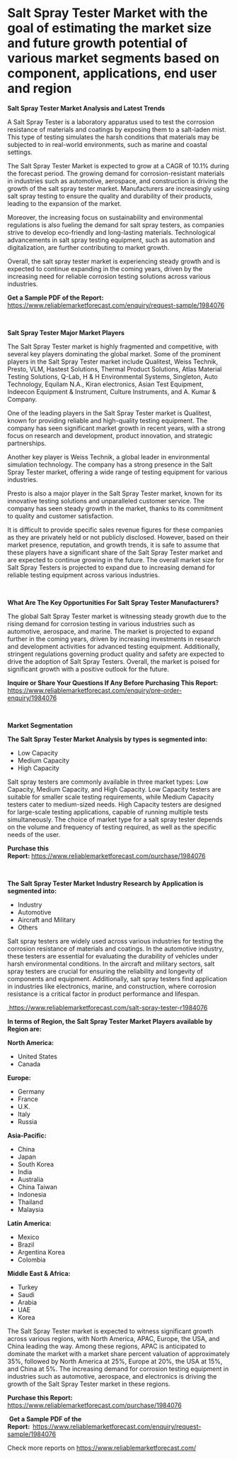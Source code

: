 <p><h1>Salt Spray Tester Market with the goal of estimating the market size and future growth potential of various market segments based on component, applications, end user and region</h1></p><p><strong>Salt Spray Tester Market Analysis and Latest Trends</strong></p>
<p><p>A Salt Spray Tester is a laboratory apparatus used to test the corrosion resistance of materials and coatings by exposing them to a salt-laden mist. This type of testing simulates the harsh conditions that materials may be subjected to in real-world environments, such as marine and coastal settings.</p><p>The Salt Spray Tester Market is expected to grow at a CAGR of 10.1% during the forecast period. The growing demand for corrosion-resistant materials in industries such as automotive, aerospace, and construction is driving the growth of the salt spray tester market. Manufacturers are increasingly using salt spray testing to ensure the quality and durability of their products, leading to the expansion of the market.</p><p>Moreover, the increasing focus on sustainability and environmental regulations is also fueling the demand for salt spray testers, as companies strive to develop eco-friendly and long-lasting materials. Technological advancements in salt spray testing equipment, such as automation and digitalization, are further contributing to market growth.</p><p>Overall, the salt spray tester market is experiencing steady growth and is expected to continue expanding in the coming years, driven by the increasing need for reliable corrosion testing solutions across various industries.</p></p>
<p><strong>Get a Sample PDF of the Report:&nbsp;</strong> <a href="https://www.reliablemarketforecast.com/enquiry/request-sample/1984076">https://www.reliablemarketforecast.com/enquiry/request-sample/1984076</a></p>
<p>&nbsp;</p>
<p><strong>Salt Spray Tester Major Market Players</strong></p>
<p><p>The Salt Spray Tester market is highly fragmented and competitive, with several key players dominating the global market. Some of the prominent players in the Salt Spray Tester market include Qualitest, Weiss Technik, Presto, VLM, Hastest Solutions, Thermal Product Solutions, Atlas Material Testing Solutions, Q-Lab, H & H Environmental Systems, Singleton, Auto Technology, Equilam N.A., Kiran electronics, Asian Test Equipment, Indeecon Equipment & Instrument, Culture Instruments, and A. Kumar & Company.</p><p>One of the leading players in the Salt Spray Tester market is Qualitest, known for providing reliable and high-quality testing equipment. The company has seen significant market growth in recent years, with a strong focus on research and development, product innovation, and strategic partnerships.</p><p>Another key player is Weiss Technik, a global leader in environmental simulation technology. The company has a strong presence in the Salt Spray Tester market, offering a wide range of testing equipment for various industries.</p><p>Presto is also a major player in the Salt Spray Tester market, known for its innovative testing solutions and unparalleled customer service. The company has seen steady growth in the market, thanks to its commitment to quality and customer satisfaction.</p><p>It is difficult to provide specific sales revenue figures for these companies as they are privately held or not publicly disclosed. However, based on their market presence, reputation, and growth trends, it is safe to assume that these players have a significant share of the Salt Spray Tester market and are expected to continue growing in the future. The overall market size for Salt Spray Testers is projected to expand due to increasing demand for reliable testing equipment across various industries.</p></p>
<p>&nbsp;</p>
<p><strong>What Are The Key Opportunities For Salt Spray Tester Manufacturers?</strong></p>
<p><p>The global Salt Spray Tester market is witnessing steady growth due to the rising demand for corrosion testing in various industries such as automotive, aerospace, and marine. The market is projected to expand further in the coming years, driven by increasing investments in research and development activities for advanced testing equipment. Additionally, stringent regulations governing product quality and safety are expected to drive the adoption of Salt Spray Testers. Overall, the market is poised for significant growth with a positive outlook for the future.</p></p>
<p><strong>Inquire or Share Your Questions If Any Before Purchasing This Report:</strong> <a href="https://www.reliablemarketforecast.com/enquiry/pre-order-enquiry/1984076">https://www.reliablemarketforecast.com/enquiry/pre-order-enquiry/1984076</a></p>
<p>&nbsp;</p>
<p><strong>Market Segmentation</strong></p>
<p><strong>The Salt Spray Tester Market Analysis by types is segmented into:</strong></p>
<p><ul><li>Low Capacity</li><li>Medium Capacity</li><li>High Capacity</li></ul></p>
<p><p>Salt spray testers are commonly available in three market types: Low Capacity, Medium Capacity, and High Capacity. Low Capacity testers are suitable for smaller scale testing requirements, while Medium Capacity testers cater to medium-sized needs. High Capacity testers are designed for large-scale testing applications, capable of running multiple tests simultaneously. The choice of market type for a salt spray tester depends on the volume and frequency of testing required, as well as the specific needs of the user.</p></p>
<p><strong>Purchase this Report:&nbsp;</strong><a href="https://www.reliablemarketforecast.com/purchase/1984076">https://www.reliablemarketforecast.com/purchase/1984076</a></p>
<p>&nbsp;</p>
<p><strong>The Salt Spray Tester Market Industry Research by Application is segmented into:</strong></p>
<p><ul><li>Industry</li><li>Automotive</li><li>Aircraft and Military</li><li>Others</li></ul></p>
<p><p>Salt spray testers are widely used across various industries for testing the corrosion resistance of materials and coatings. In the automotive industry, these testers are essential for evaluating the durability of vehicles under harsh environmental conditions. In the aircraft and military sectors, salt spray testers are crucial for ensuring the reliability and longevity of components and equipment. Additionally, salt spray testers find application in industries like electronics, marine, and construction, where corrosion resistance is a critical factor in product performance and lifespan.</p></p>
<p><a href="https://www.reliablemarketforecast.com/salt-spray-tester-r1984076">&nbsp;https://www.reliablemarketforecast.com/salt-spray-tester-r1984076</a></p>
<p><strong>In terms of Region, the Salt Spray Tester Market Players available by Region are:</strong></p>
<p>
    <p> <strong> North America: </strong>
        <ul>
            <li>United States</li>
            <li>Canada</li>
        </ul>
        </p> 
    <p> <strong> Europe: </strong>
        <ul>
            <li>Germany</li>
            <li>France</li>
            <li>U.K.</li>
            <li>Italy</li>
            <li>Russia</li>
        </ul>
        </p> 
    <p> <strong> Asia-Pacific: </strong>
        <ul>
            <li>China</li>
            <li>Japan</li>
            <li>South Korea</li>
            <li>India</li>
            <li>Australia</li>
            <li>China Taiwan</li>
            <li>Indonesia</li>
            <li>Thailand</li>
            <li>Malaysia</li>
        </ul>
        </p> 
    <p> <strong> Latin America: </strong>
        <ul>
            <li>Mexico</li>
            <li>Brazil</li>
            <li>Argentina Korea</li>
            <li>Colombia</li>
        </ul>
        </p> 
    <p> <strong> Middle East & Africa: </strong>
        <ul>
            <li>Turkey</li>
            <li>Saudi</li>
            <li>Arabia</li>
            <li>UAE</li>
            <li>Korea</li>
        </ul>
    </p>
    </p>
<p><p>The Salt Spray Tester market is expected to witness significant growth across various regions, with North America, APAC, Europe, the USA, and China leading the way. Among these regions, APAC is anticipated to dominate the market with a market share percent valuation of approximately 35%, followed by North America at 25%, Europe at 20%, the USA at 15%, and China at 5%. The increasing demand for corrosion testing equipment in industries such as automotive, aerospace, and electronics is driving the growth of the Salt Spray Tester market in these regions.</p></p>
<p><strong>Purchase this Report: </strong><a href="https://www.reliablemarketforecast.com/purchase/1984076">https://www.reliablemarketforecast.com/purchase/1984076</a></p>
<p>&nbsp;<strong>Get a Sample PDF of the Report:&nbsp;&nbsp;</strong><a href="https://www.reliablemarketforecast.com/enquiry/request-sample/1984076">https://www.reliablemarketforecast.com/enquiry/request-sample/1984076</a></p>
<p><strong></strong></p>
<p>Check more reports on <a href="https://www.reliablemarketforecast.com/">https://www.reliablemarketforecast.com/</a></p>
